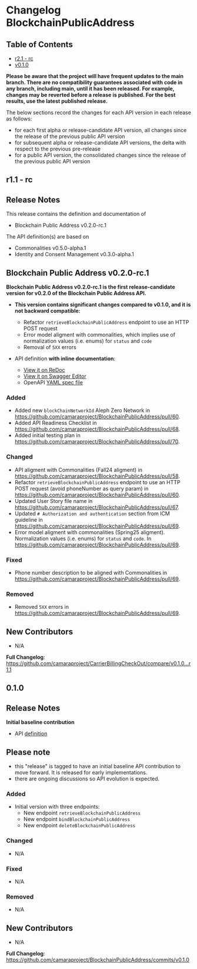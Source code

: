 # Changelog BlockchainPublicAddress

## Table of Contents

- [r2.1 - rc](#r11---rc)
- [v0.1.0](#v010)

**Please be aware that the project will have frequent updates to the main branch. There are no compatibility guarantees associated with code in any branch, including main, until it has been released. For example, changes may be reverted before a release is published. For the best results, use the latest published release.**

The below sections record the changes for each API version in each release as follows:

* for each first alpha or release-candidate API version, all changes since the release of the previous public API version
* for subsequent alpha or release-candidate API versions, the delta with respect to the previous pre-release
* for a public API version, the consolidated changes since the release of the previous public API version

## r1.1 - rc

## Release Notes

This release contains the definition and documentation of
* Blockchain Public Address v0.2.0-rc.1

The API definition(s) are based on
* Commonalities v0.5.0-alpha.1
* Identity and Consent Management v0.3.0-alpha.1

## Blockchain Public Address v0.2.0-rc.1

**Blockchain Public Address v0.2.0-rc.1 is the first release-candidate version for v0.2.0 of the Blockchain Public Address API.**
- **This version contains significant changes compared to v0.1.0, and it is not backward compatible:**
  - Refactor `retrieveBlockchainPublicAddress` endpoint to use an HTTP POST request
  - Error model aligment with commonalities, which implies use of normalization values (i.e. enums) for `status` and `code`
  - Removal of `5XX` errors


- API definition **with inline documentation**:
  - [View it on ReDoc](https://redocly.github.io/redoc/?url=https://raw.githubusercontent.com/camaraproject/BlockchainPublicAddress/r1.1/code/API_definitions/blockchain-public-address.yaml&nocors)
  - [View it on Swagger Editor](https://editor.swagger.io/?url=https://raw.githubusercontent.com/camaraproject/BlockchainPublicAddress/r1.1/code/API_definitions/blockchain-public-address.yaml)
  - OpenAPI [YAML spec file](https://github.com/camaraproject/BlockchainPublicAddress/blob/r1.1/code/API_definitions/blockchain-public-address.yaml)

### Added
* Added new `blockChainNetworkId` Aleph Zero Network in https://github.com/camaraproject/BlockchainPublicAddress/pull/60.
* Added API Readiness Checklist in https://github.com/camaraproject/BlockchainPublicAddress/pull/68.
* Added initial testing plan in https://github.com/camaraproject/BlockchainPublicAddress/pull/70.

### Changed
* API aligment with Commonalities (Fall24 aligment) in https://github.com/camaraproject/BlockchainPublicAddress/pull/58.
* Refactor `retrieveBlockchainPublicAddress` endpoint to use an HTTP POST request (avoid phoneNumber as query param) in https://github.com/camaraproject/BlockchainPublicAddress/pull/60.
* Updated User Story file name in https://github.com/camaraproject/BlockchainPublicAddress/pull/67.
* Updated `# Authorization and authentication` section from ICM guideline in https://github.com/camaraproject/BlockchainPublicAddress/pull/69.
* Error model aligment with commonalities (Spring25 aligment). Normalization values (i.e. enums) for `status` and `code`. In https://github.com/camaraproject/BlockchainPublicAddress/pull/69.

### Fixed
* Phone number description to be aligned with Commonalities in https://github.com/camaraproject/BlockchainPublicAddress/pull/69.

### Removed
* Removed `5XX` errors in https://github.com/camaraproject/BlockchainPublicAddress/pull/69.

## New Contributors
* N/A


**Full Changelog**: https://github.com/camaraproject/CarrierBillingCheckOut/compare/v0.1.0...r1.1

## 0.1.0

## Release Notes

**Initial baseline contribution**
- API [definition](https://github.com/camaraproject/BlockchainPublicAddress/tree/release-0.1.0/code/API_definitions)


## Please note 
- this "release" is tagged to have an initial baseline API contribution to move forward. It is released for early implementations.
- there are ongoing discussions so API evolution is expected.

### Added
* Initial version with three endpoints:
  * New endpoint `retrieveBlockchainPublicAddress`
  * New endpoint `bindBlockchainPublicAddress`
  * New endpoint `deleteBlockchainPublicAddress`

### Changed
* N/A

### Fixed
* N/A

### Removed
* N/A

## New Contributors
* N/A


**Full Changelog**: https://github.com/camaraproject/BlockchainPublicAddress/commits/v0.1.0

